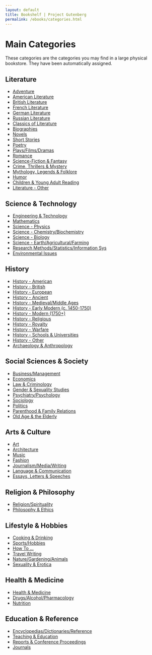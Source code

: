 ```yaml
---
layout: default
title: Bookshelf | Project Gutenberg
permalink: /ebooks/categories.html
---
```


Main Categories
==================================================
These categories are the categories you may find in a large physical bookstore. They have been automatically assigned.


<div class="bookshelves">
  <h2>Literature</h2>
  <ul>
    <li><a href="/ebooks/bookshelf/644">Adventure</a></li>
    <li><a href="/ebooks/bookshelf/654">American Literature</a></li>
    <li><a href="/ebooks/bookshelf/653">British Literature</a></li>
    <li><a href="/ebooks/bookshelf/652">French Literature</a></li>
    <li><a href="/ebooks/bookshelf/651">German Literature</a></li>
    <li><a href="/ebooks/bookshelf/650">Russian Literature</a></li>
    <li><a href="/ebooks/bookshelf/649">Classics of Literature</a></li>
    <li><a href="/ebooks/bookshelf/643">Biographies</a></li>
    <li><a href="/ebooks/bookshelf/645">Novels</a></li>
    <li><a href="/ebooks/bookshelf/634">Short Stories</a></li>
    <li><a href="/ebooks/bookshelf/637">Poetry</a></li>
    <li><a href="/ebooks/bookshelf/642">Plays/Films/Dramas</a></li>
    <li><a href="/ebooks/bookshelf/639">Romance</a></li>
    <li><a href="/ebooks/bookshelf/638">Science-Fiction &amp; Fantasy</a></li>
    <li><a href="/ebooks/bookshelf/640">Crime, Thrillers &amp; Mystery</a></li>
    <li><a href="/ebooks/bookshelf/646">Mythology, Legends &amp; Folklore</a></li>
    <li><a href="/ebooks/bookshelf/641">Humor</a></li>
    <li><a href="/ebooks/bookshelf/636">Children &amp; Young Adult Reading</a></li>
    <li><a href="/ebooks/bookshelf/633">Literature - Other</a></li>
  </ul>

  <h2>Science &amp; Technology</h2>
  <ul>
    <li><a href="/ebooks/bookshelf/671">Engineering &amp; Technology</a></li>
    <li><a href="/ebooks/bookshelf/672">Mathematics</a></li>
    <li><a href="/ebooks/bookshelf/667">Science - Physics</a></li>
    <li><a href="/ebooks/bookshelf/668">Science - Chemistry/Biochemistry</a></li>
    <li><a href="/ebooks/bookshelf/669">Science - Biology</a></li>
    <li><a href="/ebooks/bookshelf/670">Science - Earth/Agricultural/Farming</a></li>
    <li><a href="/ebooks/bookshelf/673">Research Methods/Statistics/Information Sys</a></li>
    <li><a href="/ebooks/bookshelf/685">Environmental Issues</a></li>
  </ul>

  <h2>History</h2>
  <ul>
    <li><a href="/ebooks/bookshelf/656">History - American</a></li>
    <li><a href="/ebooks/bookshelf/657">History - British</a></li>
    <li><a href="/ebooks/bookshelf/658">History - European</a></li>
    <li><a href="/ebooks/bookshelf/659">History - Ancient</a></li>
    <li><a href="/ebooks/bookshelf/660">History - Medieval/Middle Ages</a></li>
    <li><a href="/ebooks/bookshelf/661">History - Early Modern (c. 1450-1750)</a></li>
    <li><a href="/ebooks/bookshelf/662">History - Modern (1750+)</a></li>
    <li><a href="/ebooks/bookshelf/663">History - Religious</a></li>
    <li><a href="/ebooks/bookshelf/664">History - Royalty</a></li>
    <li><a href="/ebooks/bookshelf/665">History - Warfare</a></li>
    <li><a href="/ebooks/bookshelf/666">History - Schools &amp; Universities</a></li>
    <li><a href="/ebooks/bookshelf/655">History - Other</a></li>
    <li><a href="/ebooks/bookshelf/686">Archaeology &amp; Anthropology</a></li>
  </ul>

  <h2>Social Sciences &amp; Society</h2>
  <ul>
    <li><a href="/ebooks/bookshelf/695">Business/Management</a></li>
    <li><a href="/ebooks/bookshelf/696">Economics</a></li>
    <li><a href="/ebooks/bookshelf/689">Law &amp; Criminology</a></li>
    <li><a href="/ebooks/bookshelf/690">Gender &amp; Sexuality Studies</a></li>
    <li><a href="/ebooks/bookshelf/688">Psychiatry/Psychology</a></li>
    <li><a href="/ebooks/bookshelf/693">Sociology</a></li>
    <li><a href="/ebooks/bookshelf/694">Politics</a></li>
    <li><a href="/ebooks/bookshelf/701">Parenthood &amp; Family Relations</a></li>
    <li><a href="/ebooks/bookshelf/700">Old Age &amp; the Elderly</a></li>
  </ul>

  <h2>Arts &amp; Culture</h2>
  <ul>
    <li><a href="/ebooks/bookshelf/675">Art</a></li>
    <li><a href="/ebooks/bookshelf/674">Architecture</a></li>
    <li><a href="/ebooks/bookshelf/677">Music</a></li>
    <li><a href="/ebooks/bookshelf/676">Fashion</a></li>
    <li><a href="/ebooks/bookshelf/698">Journalism/Media/Writing</a></li>
    <li><a href="/ebooks/bookshelf/687">Language &amp; Communication</a></li>
    <li><a href="/ebooks/bookshelf/647">Essays, Letters &amp; Speeches</a></li>
  </ul>

  <h2>Religion &amp; Philosophy</h2>
  <ul>
    <li><a href="/ebooks/bookshelf/692">Religion/Spirituality</a></li>
    <li><a href="/ebooks/bookshelf/691">Philosophy &amp; Ethics</a></li>
  </ul>
  
  <h2>Lifestyle &amp; Hobbies</h2>
  <ul>
    <li><a href="/ebooks/bookshelf/678">Cooking &amp; Drinking</a></li>
    <li><a href="/ebooks/bookshelf/680">Sports/Hobbies</a></li>
    <li><a href="/ebooks/bookshelf/679">How To ...</a></li>
    <li><a href="/ebooks/bookshelf/648">Travel Writing</a></li>
    <li><a href="/ebooks/bookshelf/683">Nature/Gardening/Animals</a></li>
    <li><a href="/ebooks/bookshelf/703">Sexuality &amp; Erotica</a></li>
  </ul>

  <h2>Health &amp; Medicine</h2>
  <ul>
    <li><a href="/ebooks/bookshelf/681">Health &amp; Medicine</a></li>
    <li><a href="/ebooks/bookshelf/682">Drugs/Alcohol/Pharmacology</a></li>
    <li><a href="/ebooks/bookshelf/684">Nutrition</a></li>
  </ul>

  <h2>Education &amp; Reference</h2>
  <ul>
    <li><a href="/ebooks/bookshelf/697">Encyclopedias/Dictionaries/Reference</a></li>
    <li><a href="/ebooks/bookshelf/704">Teaching &amp; Education</a></li>
    <li><a href="/ebooks/bookshelf/702">Reports &amp; Conference Proceedings</a></li>
    <li><a href="/ebooks/bookshelf/699">Journals</a></li>
  </ul>
</div>
